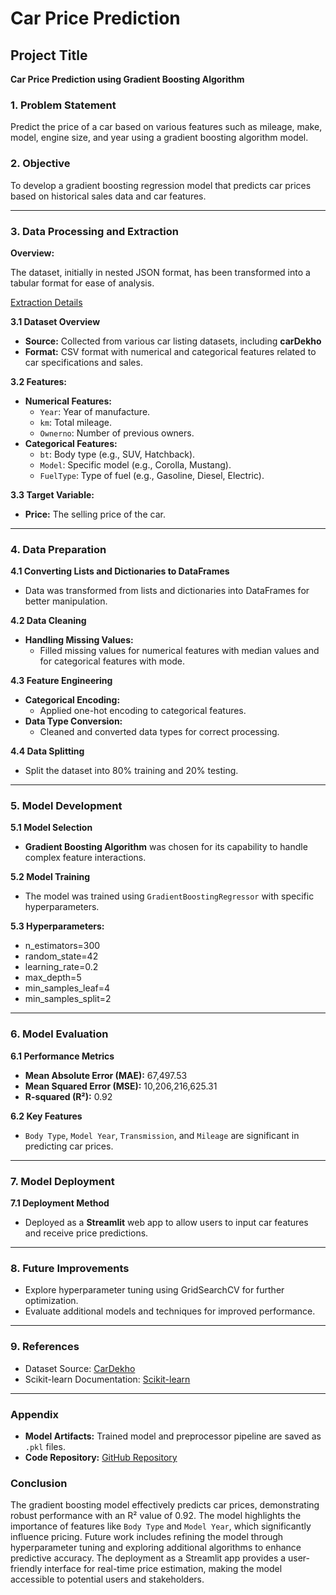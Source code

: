 # Car Price Prediction

## **Project Title**

**Car Price Prediction using Gradient Boosting Algorithm**

### **1. Problem Statement**

Predict the price of a car based on various features such as mileage, make, model, engine size, and year using a gradient boosting algorithm model.

### **2. Objective**

To develop a gradient boosting regression model that predicts car prices based on historical sales data and car features.

---

### **3. Data Processing and Extraction**

**Overview:** 

The dataset, initially in nested JSON format, has been transformed into a tabular format for ease of analysis.

[Extraction Details](https://www.notion.so/Extraction-2d3c5d173fab4c8a9e3eeb7bf9b2dc24?pvs=21)

**3.1 Dataset Overview**

- **Source:** Collected from various car listing datasets, including **carDekho**
- **Format:** CSV format with numerical and categorical features related to car specifications and sales.

**3.2 Features:**

- **Numerical Features:**
    - `Year`: Year of manufacture.
    - `km`: Total mileage.
    - `Ownerno`: Number of previous owners.
- **Categorical Features:**
    - `bt`: Body type (e.g., SUV, Hatchback).
    - `Model`: Specific model (e.g., Corolla, Mustang).
    - `FuelType`: Type of fuel (e.g., Gasoline, Diesel, Electric).

**3.3 Target Variable:**

- **Price:** The selling price of the car.

---

### **4. Data Preparation**

**4.1 Converting Lists and Dictionaries to DataFrames**

- Data was transformed from lists and dictionaries into DataFrames for better manipulation.

**4.2 Data Cleaning**

- **Handling Missing Values:**
    - Filled missing values for numerical features with median values and for categorical features with mode.

**4.3 Feature Engineering**

- **Categorical Encoding:**
    - Applied one-hot encoding to categorical features.
- **Data Type Conversion:**
    - Cleaned and converted data types for correct processing.

**4.4 Data Splitting**

- Split the dataset into 80% training and 20% testing.

---

### **5. Model Development**

**5.1 Model Selection**

- **Gradient Boosting Algorithm** was chosen for its capability to handle complex feature interactions.

**5.2 Model Training**

- The model was trained using `GradientBoostingRegressor` with specific hyperparameters.

**5.3 Hyperparameters:**

- n_estimators=300
- random_state=42
- learning_rate=0.2
- max_depth=5
- min_samples_leaf=4
- min_samples_split=2

---

### **6. Model Evaluation**

**6.1 Performance Metrics**

- **Mean Absolute Error (MAE):** 67,497.53
- **Mean Squared Error (MSE):** 10,206,216,625.31
- **R-squared (R²):** 0.92

**6.2 Key Features**

- `Body Type`, `Model Year`, `Transmission`, and `Mileage` are significant in predicting car prices.

---

### **7. Model Deployment**

**7.1 Deployment Method**

- Deployed as a **Streamlit** web app to allow users to input car features and receive price predictions.

---

### **8. Future Improvements**

- Explore hyperparameter tuning using GridSearchCV for further optimization.
- Evaluate additional models and techniques for improved performance.

---

### **9. References**

- Dataset Source: [CarDekho](https://www.cardekho.com/)
- Scikit-learn Documentation: [Scikit-learn](https://scikit-learn.org/)

---

### **Appendix**

- **Model Artifacts:** Trained model and preprocessor pipeline are saved as `.pkl` files.
- **Code Repository:** [GitHub Repository](https://github.com/parivallalShanmugam/car_dheko_price_pridiction.git)

### **Conclusion**

The gradient boosting model effectively predicts car prices, demonstrating robust performance with an R² value of 0.92. The model highlights the importance of features like `Body Type` and `Model Year`, which significantly influence pricing. Future work includes refining the model through hyperparameter tuning and exploring additional algorithms to enhance predictive accuracy. The deployment as a Streamlit app provides a user-friendly interface for real-time price estimation, making the model accessible to potential users and stakeholders.

